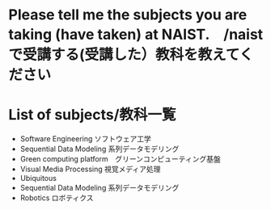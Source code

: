 # Please tell me the subjects you are taking (have taken) at NAIST.　/naistで受講する(受講した）教科を教えてください


# List of subjects/教科一覧
- Software Engineering ソフトウェア工学
- Sequential Data Modeling 系列データモデリング
- Green computing platform　グリーンコンピューティング基盤
- Visual Media Processing 視覚メディア処理
- Ubiquitous
- Sequential Data Modeling 系列データモデリング
- Robotics ロボティクス

